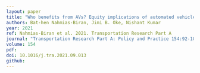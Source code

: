 ```yaml
---
layout: paper
title: "Who benefits from AVs? Equity implications of automated vehicles policies in full-scale prototype cities"
authors: Bat-hen Nahmias-Biran, Jimi B. Oke, Nishant Kumar
year: 2021
ref: Nahmias-Biran et al. 2021. Transportation Research Part A
journal: "Transportation Research Part A: Policy and Practice 154:92-107."
volume: 154
pdf:
doi: 10.1016/j.tra.2021.09.013
github:
---
```

